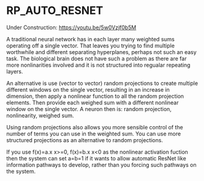 # RP_AUTO_RESNET
Under Construction:
https://youtu.be/5w0Vzjf0b5M

A traditional neural network has in each layer many weighted sums operating off a single vector. That leaves you trying to find multiple worthwhile and different separating hyperplanes, perhaps not such an easy task. The biological brain does not have such a problem as there are far more nonlinarities involved and it is not structured into regualar repeating layers.   

An alternative is use (vector to vector) random projections to create multiple different windows on the single vector, resulting in an increase in dimension, then apply a nonlinear function to all the random projection elements.  Then provide each weighed sum with a different nonlinear window on the single vector.  A neuron then is: random projection, nonlinearity, weighed sum.

Using random projections also allows you more sensible control of the number of terms you can use in the weighted sum.
You can use more structured projections as an alternative to random projections.

If you use f(x)=a.x x>=0, f(x)=b.x x<0 as the nonlinear activation fuction then the system can set a=b=1 if it wants to allow automatic ResNet like information pathways to develop, rather than you forcing such pathways on the system. 
